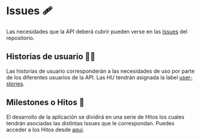 # Issues :adhesive_bandage:

Las necesidades que la API deberá cubrir pueden verse en las [Issues](https://github.com/Antobio17/IV/issues) del repositorio.

## Historias de usuario :ok_man:

Las historias de usuario corresponderán a las necesidades de uso por parte de los diferentes usuarios de la API. Las HU tendrán asignada la label [user-stories](https://github.com/Antobio17/IV/issues?q=is%3Aopen+is%3Aissue+label%3Auser-stories).

## Milestones o Hitos :1st_place_medal:

El desarrollo de la aplicación se dividirá en una serie de Hitos los cuales tendrán asociadas las distintas Issues que le correspondan. Puedes acceder a los Hitos desde [aquí](https://github.com/Antobio17/IV/milestones).